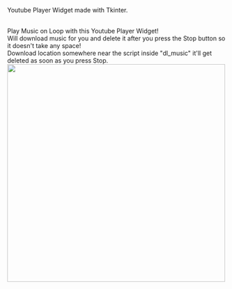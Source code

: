 

Youtube Player Widget made with Tkinter.


<br/>
Play Music on Loop with this Youtube Player Widget!
<br/>
Will download music for you and delete it after you press the Stop button so it doesn't take any space!
<br/>
Download location somewhere near the script inside "dl_music" it'll get deleted as soon as you press Stop.
<br/>



<img src="https://i.imgur.com/pVwwm9c.png" width=500/>
